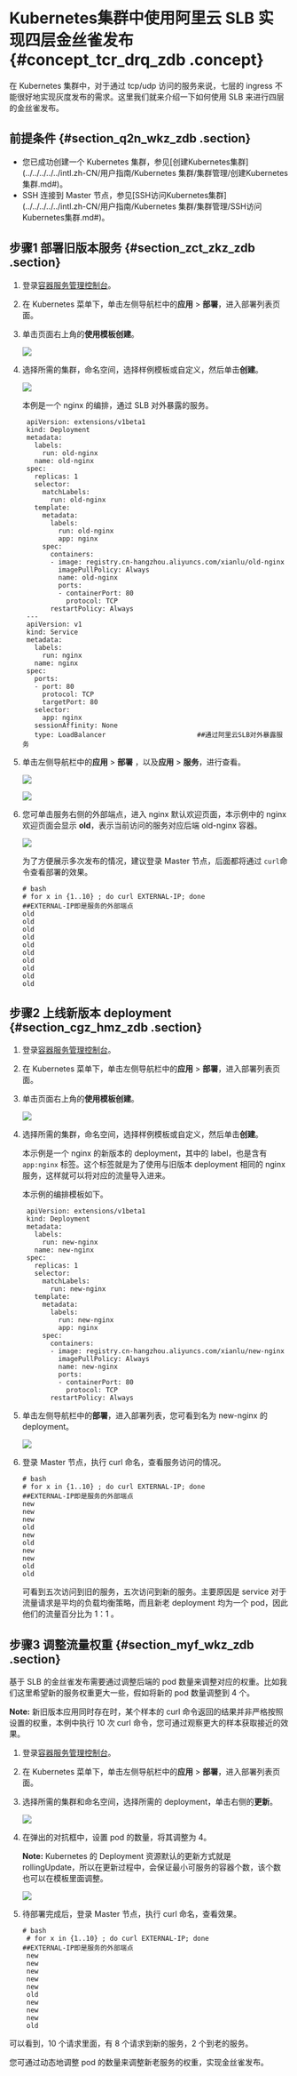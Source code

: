 # Kubernetes集群中使用阿里云 SLB 实现四层金丝雀发布 {#concept_tcr_drq_zdb .concept}

在 Kubernetes 集群中，对于通过 tcp/udp 访问的服务来说，七层的 ingress 不能很好地实现灰度发布的需求。这里我们就来介绍一下如何使用 SLB 来进行四层的金丝雀发布。

## 前提条件 {#section_q2n_wkz_zdb .section}

-   您已成功创建一个 Kubernetes 集群，参见[创建Kubernetes集群](../../../../../intl.zh-CN/用户指南/Kubernetes 集群/集群管理/创建Kubernetes集群.md#)。
-   SSH 连接到 Master 节点，参见[SSH访问Kubernetes集群](../../../../../intl.zh-CN/用户指南/Kubernetes 集群/集群管理/SSH访问Kubernetes集群.md#)。

## 步骤1 部署旧版本服务 {#section_zct_zkz_zdb .section}

1.  登录[容器服务管理控制台](https://cs.console.aliyun.com)。
2.  在 Kubernetes 菜单下，单击左侧导航栏中的**应用** \> **部署**，进入部署列表页面。
3.  单击页面右上角的**使用模板创建**。

    ![](http://static-aliyun-doc.oss-cn-hangzhou.aliyuncs.com/assets/img/15822/15468465099935_zh-CN.png)

4.  选择所需的集群，命名空间，选择样例模板或自定义，然后单击**创建**。

    ![](http://static-aliyun-doc.oss-cn-hangzhou.aliyuncs.com/assets/img/15822/15468465099936_zh-CN.png)

    本例是一个 nginx 的编排，通过 SLB 对外暴露的服务。

    ```
     apiVersion: extensions/v1beta1
     kind: Deployment
     metadata:
       labels:
         run: old-nginx
       name: old-nginx
     spec:
       replicas: 1
       selector:
         matchLabels:
           run: old-nginx
       template:
         metadata:
           labels:
             run: old-nginx
             app: nginx
         spec:
           containers:
           - image: registry.cn-hangzhou.aliyuncs.com/xianlu/old-nginx
             imagePullPolicy: Always
             name: old-nginx
             ports:
             - containerPort: 80
               protocol: TCP
           restartPolicy: Always
     ---
     apiVersion: v1
     kind: Service
     metadata:
       labels:
         run: nginx
       name: nginx
     spec:
       ports:
       - port: 80
         protocol: TCP
         targetPort: 80
       selector:
         app: nginx
       sessionAffinity: None
       type: LoadBalancer                       ##通过阿里云SLB对外暴露服务
    ```

5.  单击左侧导航栏中的**应用** \> **部署** ，以及**应用** \> **服务**，进行查看。

    ![](http://static-aliyun-doc.oss-cn-hangzhou.aliyuncs.com/assets/img/15822/15468465099937_zh-CN.png)

    ![](http://static-aliyun-doc.oss-cn-hangzhou.aliyuncs.com/assets/img/15822/15468465099938_zh-CN.png)

6.  您可单击服务右侧的外部端点，进入 nginx 默认欢迎页面，本示例中的 nginx 欢迎页面会显示 **old**，表示当前访问的服务对应后端 old-nginx 容器。

    ![](http://static-aliyun-doc.oss-cn-hangzhou.aliyuncs.com/assets/img/15822/15468465099939_zh-CN.png)

    为了方便展示多次发布的情况，建议登录 Master 节点，后面都将通过 `curl`命令查看部署的效果。

    ```
    # bash  
    # for x in {1..10} ; do curl EXTERNAL-IP; done                    ##EXTERNAL-IP即是服务的外部端点
    old
    old
    old
    old
    old
    old
    old
    old
    old
    old
    ```


## 步骤2 上线新版本 deployment {#section_cgz_hmz_zdb .section}

1.  登录[容器服务管理控制台](https://cs.console.aliyun.com)。
2.  在 Kubernetes 菜单下，单击左侧导航栏中的**应用** \> **部署**，进入部署列表页面。
3.  单击页面右上角的**使用模板创建**。

    ![](http://static-aliyun-doc.oss-cn-hangzhou.aliyuncs.com/assets/img/15822/15468465099940_zh-CN.png)

4.  选择所需的集群，命名空间，选择样例模板或自定义，然后单击**创建**。

    本示例是一个 nginx 的新版本的 deployment，其中的 label，也是含有 `app:nginx` 标签。这个标签就是为了使用与旧版本 deployment 相同的 nginx 服务，这样就可以将对应的流量导入进来。

    本示例的编排模板如下。

    ```
     apiVersion: extensions/v1beta1
     kind: Deployment
     metadata:
       labels:
         run: new-nginx
       name: new-nginx
     spec:
       replicas: 1
       selector:
         matchLabels:
           run: new-nginx
       template:
         metadata:
           labels:
             run: new-nginx
             app: nginx
         spec:
           containers:
           - image: registry.cn-hangzhou.aliyuncs.com/xianlu/new-nginx
             imagePullPolicy: Always
             name: new-nginx
             ports:
             - containerPort: 80
               protocol: TCP
           restartPolicy: Always
    ```

5.  单击左侧导航栏中的**部署**，进入部署列表，您可看到名为 new-nginx 的 deployment。

    ![](http://static-aliyun-doc.oss-cn-hangzhou.aliyuncs.com/assets/img/15822/15468465099941_zh-CN.png)

6.  登录 Master 节点，执行 curl 命名，查看服务访问的情况。

    ```
    # bash  
    # for x in {1..10} ; do curl EXTERNAL-IP; done                    ##EXTERNAL-IP即是服务的外部端点
    new
    new
    new
    old
    new
    old
    new
    new
    old
    old
    ```

    可看到五次访问到旧的服务，五次访问到新的服务。主要原因是 service 对于流量请求是平均的负载均衡策略，而且新老 deployment 均为一个 pod，因此他们的流量百分比为 1：1 。


## 步骤3 调整流量权重 {#section_myf_wkz_zdb .section}

基于 SLB 的金丝雀发布需要通过调整后端的 pod 数量来调整对应的权重。比如我们这里希望新的服务权重更大一些，假如将新的 pod 数量调整到 4 个。

**Note:** 新旧版本应用同时存在时，某个样本的 curl 命令返回的结果并非严格按照设置的权重，本例中执行 10 次 curl 命令，您可通过观察更大的样本获取接近的效果。

1.  登录[容器服务管理控制台](https://cs.console.aliyun.com)。
2.  在 Kubernetes 菜单下，单击左侧导航栏中的**应用** \> **部署**，进入部署列表页面。
3.  选择所需的集群和命名空间，选择所需的 deployment，单击右侧的**更新**。

    ![](http://static-aliyun-doc.oss-cn-hangzhou.aliyuncs.com/assets/img/15822/15468465099942_zh-CN.png)

4.  在弹出的对抗框中，设置 pod 的数量，将其调整为 4。

    **Note:** Kubernetes 的 Deployment 资源默认的更新方式就是 rollingUpdate，所以在更新过程中，会保证最小可服务的容器个数，该个数也可以在模板里面调整。

    ![](http://static-aliyun-doc.oss-cn-hangzhou.aliyuncs.com/assets/img/15822/15468465109943_zh-CN.png)

5.  待部署完成后，登录 Master 节点，执行 curl 命名，查看效果。

    ```
    # bash  
     # for x in {1..10} ; do curl EXTERNAL-IP; done                    ##EXTERNAL-IP即是服务的外部端点
     new
     new
     new
     new
     new
     old
     new
     new
     new
     old
    ```


可以看到，10 个请求里面，有 8 个请求到新的服务，2 个到老的服务。

您可通过动态地调整 pod 的数量来调整新老服务的权重，实现金丝雀发布。

